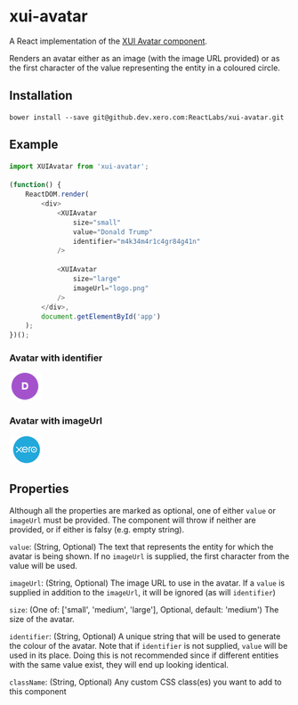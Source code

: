 xui-avatar
===========

A React implementation of the [XUI Avatar component](https://github.dev.xero.com/pages/UXE/xui/section-avatars.html).

Renders an avatar either as an image (with the image URL provided) or as the first character of the value representing the entity in a coloured circle.

## Installation

```
bower install --save git@github.dev.xero.com:ReactLabs/xui-avatar.git
```

## Example

```js
import XUIAvatar from 'xui-avatar';

(function() {
	ReactDOM.render(
		<div>
            <XUIAvatar
                size="small"
                value="Donald Trump"
                identifier="m4k34m4r1c4gr84g41n"
            />
            
            <XUIAvatar
                size="large"
                imageUrl="logo.png"
            />
		</div>, 
		document.getElementById('app')
	);
})();
```

### Avatar with identifier

![](example/avatar_identifier.PNG)

### Avatar with imageUrl

![](example/avatar_imageUrl.PNG)

## Properties

Although all the properties are marked as optional, one of either `value` or `imageUrl` must be provided. The component will throw if neither are provided, or if either is falsy (e.g. empty string).

`value`: (String, Optional) The text that represents the entity for which the avatar is being shown. If no `imageUrl` is supplied, the first character from the value will be used.

`imageUrl`: (String, Optional) The image URL to use in the avatar. If a `value` is supplied in addition to the `imageUrl`, it will be ignored (as will `identifier`)

`size`: (One of: ['small', 'medium', 'large'], Optional, default: 'medium') The size of the avatar.

`identifier`: (String, Optional) A unique string that will be used to generate the colour of the avatar. Note that if `identifier` is not supplied, `value` will be used in its place. Doing this is not recommended since if different entities with the same value exist, they will end up looking identical. 

`className`: (String, Optional) Any custom CSS class(es) you want to add to this component
